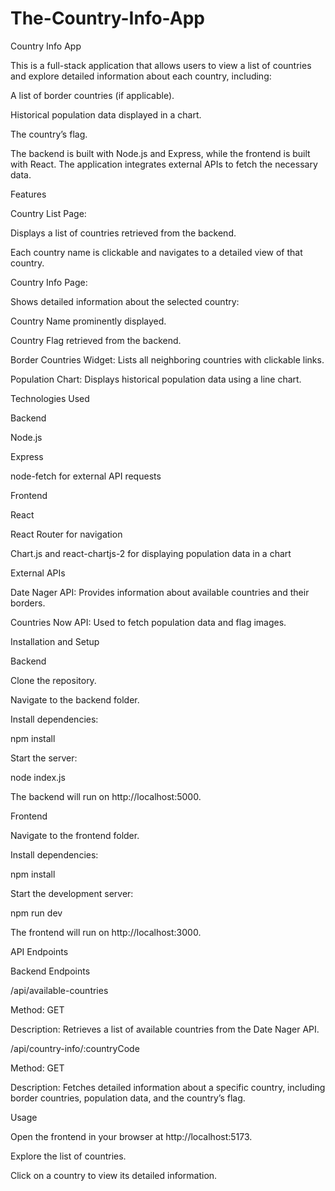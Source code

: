 # The-Country-Info-App

Country Info App

This is a full-stack application that allows users to view a list of countries and explore detailed information about each country, including:

A list of border countries (if applicable).

Historical population data displayed in a chart.

The country’s flag.

The backend is built with Node.js and Express, while the frontend is built with React. The application integrates external APIs to fetch the necessary data.

Features

Country List Page:

Displays a list of countries retrieved from the backend.

Each country name is clickable and navigates to a detailed view of that country.

Country Info Page:

Shows detailed information about the selected country:

Country Name prominently displayed.

Country Flag retrieved from the backend.

Border Countries Widget: Lists all neighboring countries with clickable links.

Population Chart: Displays historical population data using a line chart.

Technologies Used

Backend

Node.js

Express

node-fetch for external API requests

Frontend

React

React Router for navigation

Chart.js and react-chartjs-2 for displaying population data in a chart

External APIs

Date Nager API: Provides information about available countries and their borders.

Countries Now API: Used to fetch population data and flag images.

Installation and Setup

Backend

Clone the repository.

Navigate to the backend folder.

Install dependencies:

npm install

Start the server:

node index.js

The backend will run on http://localhost:5000.

Frontend

Navigate to the frontend folder.

Install dependencies:

npm install

Start the development server:

npm run dev

The frontend will run on http://localhost:3000.

API Endpoints

Backend Endpoints

/api/available-countries

Method: GET

Description: Retrieves a list of available countries from the Date Nager API.


/api/country-info/:countryCode

Method: GET

Description: Fetches detailed information about a specific country, including border countries, population data, and the country’s flag.



Usage

Open the frontend in your browser at http://localhost:5173.

Explore the list of countries.

Click on a country to view its detailed information.
